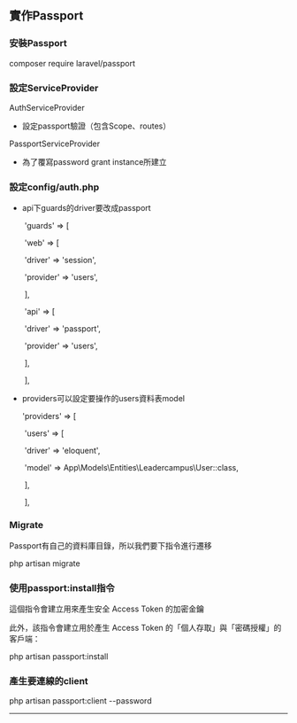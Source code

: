 ## 實作Passport

### 安裝Passport

composer require laravel/passport



### 設定ServiceProvider

AuthServiceProvider

- 設定passport驗證（包含Scope、routes）

PassportServiceProvider

- 為了覆寫password grant instance所建立



### 設定config/auth.php

- api下guards的driver要改成passport

  ​    'guards' => [

  ​        'web' => [

  ​            'driver' => 'session',

  ​            'provider' => 'users',

  ​        ],



  ​        'api' => [

  ​            'driver' => 'passport',

  ​            'provider' => 'users',

  ​        ],

  ​    ],



- providers可以設定要操作的users資料表model

  'providers' => [

  ​        'users' => [

  ​            'driver' => 'eloquent',

  ​            'model' => App\Models\Entities\Leadercampus\User::class,

  ​        ],

  ​    ],



### Migrate

Passport有自己的資料庫目錄，所以我們要下指令進行遷移

php artisan migrate



### 使用passport:install指令

這個指令會建立用來產生安全 Access Token 的加密金鑰

此外，該指令會建立用於產生 Access Token 的「個人存取」與「密碼授權」的客戶端：

php artisan passport:install



### 產生要連線的client

php artisan passport:client --password

------

